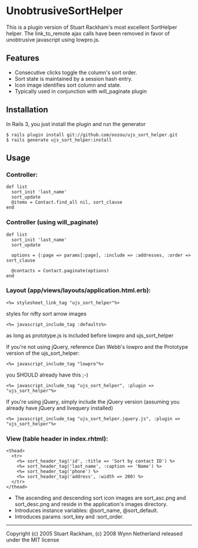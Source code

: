 # UnobtrusiveSortHelper

This is a plugin version of Stuart Rackham's most excellent SortHelper helper. The link_to_remote ajax calls have been removed in favor of unobtrusive javascript using lowpro.js.

## Features

- Consecutive clicks toggle the column's sort order.
- Sort state is maintained by a session hash entry.
- Icon image identifies sort column and state.
- Typically used in conjunction with will_paginate plugin

## Installation

In Rails 3, you just install the plugin and run the generator

    $ rails plugin install git://github.com/oozou/ujs_sort_helper.git
    $ rails generate ujs_sort_helper:install

## Usage

### Controller:

    def list
      sort_init 'last_name'
      sort_update
      @items = Contact.find_all nil, sort_clause
    end

### Controller (using will\_paginate)

    def list
      sort_init 'last_name'
      sort_update
    
      options = {:page => params[:page], :include => :addresses, :order => sort_clause
    
      @contacts = Contact.paginate(options)
    end

### Layout (app/views/layouts/application.html.erb):

    <%= stylesheet_link_tag "ujs_sort_helper"%> 

styles for nifty sort arrow images

    <%= javascript_include_tag :defaults%> 

as long as prototype.js is included before lowpro and ujs_sort_helper

If you're not using jQuery, reference Dan Webb's lowpro and the Prototype version
of the ujs_sort_helper:

    <%= javascript_include_tag "lowpro"%> 

you SHOULD already have this ;-)

    <%= javascript_include_tag "ujs_sort_helper", :plugin => "ujs_sort_helper"%> 

If you're using jQuery, simply include the jQuery version (assuming you already
have jQuery and livequery installed)

    <%= javascript_include_tag "ujs_sort_helper.jquery.js", :plugin => "ujs_sort_helper"%> 

### View (table header in index.rhtml):

    <thead>
      <tr>
        <%= sort_header_tag('id', :title => 'Sort by contact ID') %>
        <%= sort_header_tag('last_name', :caption => 'Name') %>
        <%= sort_header_tag('phone') %>
        <%= sort_header_tag('address', :width => 200) %>
      </tr>
    </thead>

- The ascending and descending sort icon images are sort_asc.png and sort_desc.png and reside in the application's images directory.
- Introduces instance variables: @sort_name, @sort_default.
- Introduces params :sort_key and :sort_order.

---------------------------------------

Copyright (c) 2005 Stuart Rackham, (c) 2008 Wynn Netherland released under the MIT license
